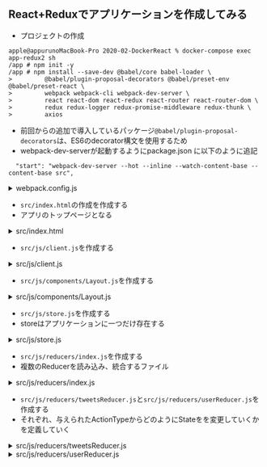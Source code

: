 ## React+Reduxでアプリケーションを作成してみる

- プロジェクトの作成
```sh:
apple@appurunoMacBook-Pro 2020-02-DockerReact % docker-compose exec app-redux2 sh
/app # npm init -y
/app # npm install --save-dev @babel/core babel-loader \
>         @babel/plugin-proposal-decorators @babel/preset-env @babel/preset-react \
>         webpack webpack-cli webpack-dev-server \
>         react react-dom react-redux react-router react-router-dom \
>         redux redux-logger redux-promise-middleware redux-thunk \
>         axios
```
- 前回からの追加で導入しているパッケージ`@babel/plugin-proposal-decorators`は、ES6のdecorator構文を使用するため
- webpack-dev-serverが起動するようにpackage.json に以下のように追記
```json:
  "start": "webpack-dev-server --hot --inline --watch-content-base --content-base src",
```
<details>

- `webpack.config.js`を作成する
<summary>webpack.config.js</summary>

```js:
var debug   = process.env.NODE_ENV !== "production";
var webpack = require('webpack');
var path    = require('path'); // output.pathに絶対パスを指定する必要があるため、pathモジュールを読み込んでおく

module.exports = {
  context: path.join(__dirname, "src"), // ビルドの対象となるディレクトリを定義
  entry: "./js/client.js", // webpackがビルドを始める際の開始点となるjsファイル
  // ビルドのメインとなる部分 , ビルドに必要なモジュール（loader）を指定
  module: {
    rules: [{
      test: /\.jsx?$/, // ビルドの対象ファイルを記述, 正規表現を使い全ての.jsまたは.jsxファイル拡張子を対象
      exclude: /(node_modules|bower_components)/, // ビルドから除外するディレクトリを指定, /node_modules/を除外しないと処理が重くなる
      use: [{
        loader: 'babel-loader',  // ビルドで使用するloaderを指定
        options: {
          plugins: [
            'react-html-attrs',
            /** @babel/plugin-proposal-decoratorsでlegacyフラグを付けた場合、引数にクラスとプロパティ名そしてプロパティディスクリプタを受け取り、そのプロパティディスクリプタを加工して返すようになる */
            [require('@babel/plugin-proposal-decorators'), {legacy: true}]
          ],
          /** Reactトランスパイルに使用 */
          presets: ['@babel/preset-react', '@babel/preset-env']
        }
      }]
    }]
  },
  /** 出力先、出力ファイル名 */
  output: {
    path: __dirname + "/src/",
    filename: "client.min.js",
    publicPath: '/'
  },
  /** 開発サーバ設定 */
  devServer: {
    port: 8001, // 8001番ポートを使用
    host: '0.0.0.0', // 外部からのアクセスを許容
    watchOptions: {
      aggregateTimeout: 500,
      poll: 1000
    },
    historyApiFallback: true
  },
  plugins: debug ? [] : [
    new webpack.optimize.OccurrenceOrderPlugin(),
    new webpack.optimize.UglifyJsPlugin({ mangle: false, sourcemap: false }),
  ],
};
```
</details>

- `src/index.html`の作成を作成する
- アプリのトップページとなる

<details>
<summary>src/index.html</summary>

```html:
<!DOCTYPE html>
<html>
  <head>
    <meta charset="utf-8">
    <title>React Tutorials</title>
    <!-- change this up! http://www.bootstrapcdn.com/bootswatch/ -->
    <link href="https://maxcdn.bootstrapcdn.com/bootswatch/3.3.6/cosmo/bootstrap.min.css" type="text/css" rel="stylesheet"/>
  </head>

  <body>
    <div id="app"></div>
    <script src="client.min.js"></script>
  </body>
</html>
```
</details>

- `src/js/client.js`を作成する

<details>
<summary>src/js/client.js</summary>

```js:
import React from "react"
import ReactDOM from "react-dom"

/** ページ(<div id="app"></div>内)全体のレイアウト */
import Layout from "./components/Layout"

/** SPAを埋め込む場所 */
const app = document.getElementById('app')

/** Layoutコンポーネントをレンダリングする */
ReactDOM.render(<Layout />, app)
```
</details>

- `src/js/components/Layout.js`を作成する

<details>
<summary>src/js/components/Layout.js</summary>

```js:
import React from "react"

export default class Layout extends React.Component {
  render () {
    /** 仮でnullを返すようにしている何もないコンポーネント */
    return null
  }
}
```
</details>

- `src/js/store.js`を作成する
- storeはアプリケーションに一つだけ存在する

<details>
<summary>src/js/store.js</summary>

```js:
import { createStore, applyMiddleware } from "redux"

/** logを記録するReduxミドルウェア */
import { createLogger } from "redux-logger"
/** Actionsをプレーンなオブジェクトではなく関数を与えられるようにする */
import thunk from "redux-thunk"
/** Promiseの処理をきれいに描けるようにする */
import { createPromise } from 'redux-promise-middleware'
const promise = createPromise({ type: { fulfilled:'success' }})

/** Reducerおさらい: Actionをを引数として受取り、stateをどう更新するかを定義 */
import reducer from "./reducers"

/** applyMiddlewareは可変長引数を受け取れるのでいくつでもMiddlewareを引数に取れる */
const middleware = applyMiddleware(promise, thunk, createLogger())

/** StoreにReducerとMiddlewareを登録する */
export default createStore(reducer, middleware)
```
</details>

- `src/js/reducers/index.js`を作成する
- 複数のReducerを読み込み、統合するファイル

<details>
<summary>src/js/reducers/index.js</summary>

```js:
import { combineReducers } from "redux"

import tweetsReducer from "./tweetsReducer"
import userReducer from "./userReducer"

export default combineReducers({
  tweetsReducer,
  userReducer
})
```
</details>

- `src/js/reducers/tweetsReducer.js`と`src/js/reducers/userReducer.js`を作成する
- それぞれ、与えられたActionTypeからどのようにStateをを変更していくかを定義していく

<details>
<summary>src/js/reducers/tweetsReducer.js</summary>

```js:

```
</details>

<details>
<summary>src/js/reducers/userReducer.js</summary>

```js:

```
</details>



